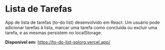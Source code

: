 # Lista de Tarefas

App de lista de tarefas (to-do list) desenvolvido em React. Um usuário pode adicionar tarefas à lista, marcar uma tarefa como concluída ou excluir uma tarefa, e as mesmas persistem no localStorage.

**Disponível em:** https://to-do-list-splorg.vercel.app/
